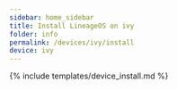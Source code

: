 ```yaml
---
sidebar: home_sidebar
title: Install LineageOS on ivy
folder: info
permalink: /devices/ivy/install
device: ivy
---
```

{% include templates/device_install.md %}
